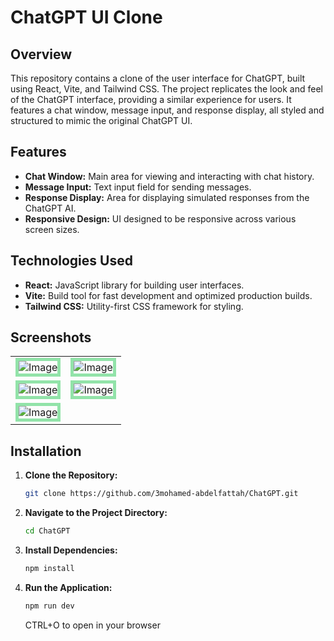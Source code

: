 # ChatGPT UI Clone

## Overview

This repository contains a clone of the user interface for ChatGPT, built using React, Vite, and Tailwind CSS. The project replicates the look and feel of the ChatGPT interface, providing a similar experience for users. It features a chat window, message input, and response display, all styled and structured to mimic the original ChatGPT UI.

## Features

- **Chat Window:** Main area for viewing and interacting with chat history.
- **Message Input:** Text input field for sending messages.
- **Response Display:** Area for displaying simulated responses from the ChatGPT AI.
- **Responsive Design:** UI designed to be responsive across various screen sizes.

## Technologies Used

- **React:** JavaScript library for building user interfaces.
- **Vite:** Build tool for fast development and optimized production builds.
- **Tailwind CSS:** Utility-first CSS framework for styling.

 ## Screenshots

 <table align="center">
  <tr>
    <td><img src="https://github.com/user-attachments/assets/3fbe3457-e37d-443f-8dd7-d65e908479a0" alt="Image"  style="border: 5px solid #92E3A9;"/></td>
    <td><img src="https://github.com/user-attachments/assets/c6bd4c8d-9d77-48be-af27-7ee11c4461e8" alt="Image"  style="border: 5px solid #92E3A9;"/></td>
  </tr>
  <tr>
    <td><img src="https://github.com/user-attachments/assets/cb7b274d-4756-4b21-bdbb-97f42ef51e2f" alt="Image"  style="border: 5px solid #92E3A9;"/></td>
    <td><img src="https://github.com/user-attachments/assets/ec5277b3-de3e-400a-879f-818ac93d7d3f" alt="Image"  style="border: 5px solid #92E3A9;"/></td>
  </tr>
  <tr>
    <td colspan="2"><img src="https://github.com/user-attachments/assets/13fdfbd2-4bd2-4b4b-9525-21e2364f63a4" alt="Image"  style="border: 5px solid #92E3A9;"/></td>
  </tr>
</table>

## Installation

1. **Clone the Repository:**

   ```bash
   git clone https://github.com/3mohamed-abdelfattah/ChatGPT.git
   ```

2. **Navigate to the Project Directory:**

   ```bash
   cd ChatGPT
   ```

3. **Install Dependencies:**

   ```bash
   npm install
   ```


4. **Run the Application:**

   ```bash
   npm run dev
   ```

   CTRL+O to open in your browser
